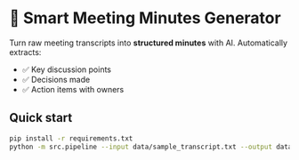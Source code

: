 # 📝 Smart Meeting Minutes Generator

Turn raw meeting transcripts into **structured minutes** with AI.
Automatically extracts:
- ✅ Key discussion points
- ✅ Decisions made
- ✅ Action items with owners

## Quick start
```bash
pip install -r requirements.txt
python -m src.pipeline --input data/sample_transcript.txt --output data/output_summary.md
